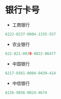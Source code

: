 # 银行卡号

- 工商银行

```c
6222-0237-0004-1335-557
```

- 农业银行

```c
622-821-0039-0022-06477
```

- 中国银行

```c
6217-8561-0004-9439-414
```

- 中信银行

```c
6226-9856-0024-4674
```









 
